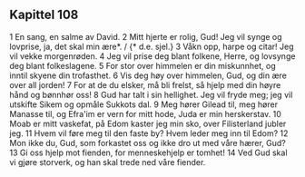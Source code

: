 ## Kapittel 108

1 En sang, en salme av David.
2 Mitt hjerte er rolig, Gud! Jeg vil synge og lovprise, ja, det skal min ære*. / {* d.e. sjel.}
3 Våkn opp, harpe og citar! Jeg vil vekke morgenrøden.
4 Jeg vil prise deg blant folkene, Herre, og lovsynge deg blant folkeslagene.
5 For stor over himmelen er din miskunnhet, og inntil skyene din trofasthet.
6 Vis deg høy over himmelen, Gud, og din ære over all jorden!
7 For at de du elsker, må bli frelst, så hjelp med din høyre hånd og bønnhør oss!
8 Gud har talt i sin hellighet. Jeg vil fryde meg; jeg vil utskifte Sikem og opmåle Sukkots dal.
9 Meg hører Gilead til, meg hører Manasse til, og Efra'im er vern for mitt hode, Juda er min herskerstav.
10 Moab er mitt vaskefat, på Edom kaster jeg min sko, over Filisterland jubler jeg.
11 Hvem vil føre meg til den faste by? Hvem leder meg inn til Edom?
12 Mon ikke du, Gud, som forkastet oss og ikke dro ut med våre hærer, Gud?
13 Gi oss hjelp mot fienden, for menneskehjelp er tomhet!
14 Ved Gud skal vi gjøre storverk, og han skal trede ned våre fiender.
